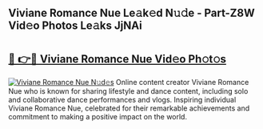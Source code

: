 ## Viviane Romance Nue Le𝚊k𝚎d N𝚞𝚍e - Part-Z8W Vid𝚎o Photos Le𝚊ks JjNAi

# <h2><a href="http://fb51ire.evod.top/?m=Viviane+Romance+Nue">🔗 👉🔴 Viviane Romance Nue Vid𝚎o Ph𝚘t𝚘s</a></h2>

[![Viviane Romance Nue N𝚞d𝚎s](https://i.imgur.com/8V9OHl7.gif)](http://fb51ire.evod.top/?m=Viviane+Romance+Nue)
Online content creator Viviane Romance Nue who is known for sharing lifestyle and dance content, including solo and collaborative dance performances and vlogs. Inspiring individual Viviane Romance Nue, celebrated for their remarkable achievements and commitment to making a positive impact on the world. 
